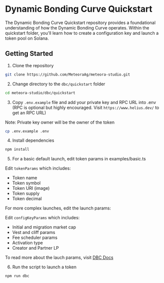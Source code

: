 # Dynamic Bonding Curve Quickstart

The Dynamic Bonding Curve Quickstart repository provides a foundational understanding of how the Dynamic Bonding Curve operates. Within the quickstart folder, you'll learn how to create a configuration key and launch a token pool on Solana.

## Getting Started

1. Clone the repository

```bash
git clone https://github.com/MeteoraAg/meteora-studio.git
```

2. Change directory to the `dbc/quickstart` folder

```bash
cd meteora-studio/dbc/quickstart
```

3. Copy `.env.example` file and add your private key and RPC URL into .env (RPC is optional but highly encouraged. Visit `https://www.helius.dev/` to get an RPC URL)

Note: Private key owner will be the owner of the token
```bash
cp .env.example .env
```

4. Install dependencies

```bash
npm install
```

5. For a basic default launch, edit token params in examples/basic.ts

Edit `tokenParams` which includes: 
  - Token name
  - Token symbol
  - Token URI (image)
  - Token supply
  - Token decimal 

For more complex launches, edit the launch params:

Edit `configKeyParams` which includes:
  - Initial and migration market cap
  - Vest and cliff params
  - Fee scheduler params
  - Activation type
  - Creator and Partner LP

To read more about the lauch params, visit [DBC Docs](https://docs.meteora.ag/product-overview/dynamic-bonding-curve-dbc-overview/customizable-pool-configuration)

6. Run the script to launch a token

```bash
npm run dbc
```


